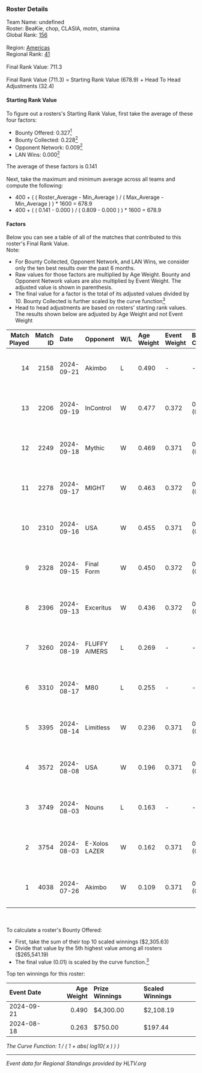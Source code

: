 ### Roster Details<br />
Team Name: undefined<br />
Roster: BeaKie, chop, CLASIA, motm, stamina<br />
Global Rank: [156](../../standings_global_2025_01_06.md)<br />
<br />
Region: [Americas]( ../../standings_americas_2025_01_06.md)<br />
Regional Rank: [41]( ../../standings_americas_2025_01_06.md)<br />
<br />
Final Rank Value:  711.3<br />
<br />
Final Rank Value (711.3) = Starting Rank Value (678.9) + Head To Head Adjustments (32.4)<br />

#### Starting Rank Value<br />
To figure out a rosters's Starting Rank Value, first take the average of these four factors:<br />
- Bounty Offered: 0.327[<sup>1</sup>](#table2)
- Bounty Collected: 0.228[<sup>2</sup>](#table1)
- Opponent Network: 0.009[<sup>2</sup>](#table1)
- LAN Wins: 0.000[<sup>2</sup>](#table1)

The average of these factors is 0.141<br />
<br />
Next, take the maximum and minimum average across all teams and compute the following:<br />
- 400 + ( ( Roster_Average - Min_Average ) / ( Max_Average - Min_Average ) ) * 1600 = 678.9
- 400 + ( ( 0.141 - 0.000 ) / ( 0.809 - 0.000 ) ) * 1600 = 678.9


#### Factors<br />
Below you can see a table of all of the matches that contributed to this roster's Final Rank Value.<br />
Note:<br />

- For Bounty Collected, Opponent Network, and LAN Wins, we consider only the ten best results over the past 6 months.
- Raw values for those factors are multiplied by Age Weight. Bounty and Opponent Network values are also multiplied by Event Weight. The adjusted value is shown in parenthesis.
- The final value for a factor is the total of its adjusted values divided by 10. Bounty Collected is further scaled by the curve function[<sup>3</sup>](#curveFunction)
- Head to head adjustments are based on rosters' starting rank values. The results shown below are adjusted by Age Weight and not Event Weight
<span id="table1"></span><br />


| Match Played | Match ID | Date       | Opponent      | W/L | Age Weight | Event Weight | Bounty Collected | Opponent Network | LAN Wins  | H2H Adj. | Roster                              |
| -: | -: | :- | :- | :- | :- | :- | :- | :- | :- | -: | :- |
|           14 |     2158 | 2024-09-21 | Akimbo        | L   | 0.490      | -            | -                | -                | -         |    -7.57 | BeaKie, chop, CLASIA, motm, stamina |
|           13 |     2206 | 2024-09-19 | InControl     | W   | 0.477      | 0.372        | 0.006 (0.001)    | 0.066 (0.012)    | 0 (0.000) |     6.08 | BeaKie, chop, CLASIA, motm, stamina |
|           12 |     2249 | 2024-09-18 | Mythic        | W   | 0.469      | 0.371        | 0.000 (0.000)    | 0.108 (0.019)    | 0 (0.000) |     4.44 | BeaKie, chop, CLASIA, motm, stamina |
|           11 |     2278 | 2024-09-17 | MIGHT         | W   | 0.463      | 0.372        | 0.006 (0.001)    | 0.157 (0.027)    | 0 (0.000) |     9.32 | BeaKie, chop, CLASIA, motm, stamina |
|           10 |     2310 | 2024-09-16 | USA           | W   | 0.455      | 0.371        | 0.000 (0.000)    | 0.040 (0.007)    | 0 (0.000) |     3.58 | BeaKie, chop, CLASIA, motm, stamina |
|            9 |     2328 | 2024-09-15 | Final Form    | W   | 0.450      | 0.372        | 0.003 (0.000)    | 0.053 (0.009)    | 0 (0.000) |     5.66 | BeaKie, chop, CLASIA, motm, stamina |
|            8 |     2396 | 2024-09-13 | Exceritus     | W   | 0.436      | 0.372        | 0.001 (0.000)    | 0.000 (0.000)    | 0 (0.000) |     3.98 | BeaKie, chop, CLASIA, motm, stamina |
|            7 |     3260 | 2024-08-19 | FLUFFY AIMERS | L   | 0.269      | -            | -                | -                | -         |    -1.86 | BeaKie, chop, CLASIA, motm, stamina |
|            6 |     3310 | 2024-08-17 | M80           | L   | 0.255      | -            | -                | -                | -         |    -0.45 | BeaKie, chop, CLASIA, motm, stamina |
|            5 |     3395 | 2024-08-14 | Limitless     | W   | 0.236      | 0.371        | 0.003 (0.000)    | 0.010 (0.001)    | 0 (0.000) |     3.31 | BeaKie, chop, CLASIA, motm, stamina |
|            4 |     3572 | 2024-08-08 | USA           | W   | 0.196      | 0.371        | 0.000 (0.000)    | 0.040 (0.003)    | 0 (0.000) |     1.59 | BeaKie, chop, CLASIA, motm, stamina |
|            3 |     3749 | 2024-08-03 | Nouns         | L   | 0.163      | -            | -                | -                | -         |    -0.42 | BeaKie, chop, CLASIA, motm, stamina |
|            2 |     3754 | 2024-08-03 | E-Xolos LAZER | W   | 0.162      | 0.371        | 0.008 (0.000)    | 0.191 (0.011)    | 0 (0.000) |     2.94 | BeaKie, chop, CLASIA, motm, stamina |
|            1 |     4038 | 2024-07-26 | Akimbo        | W   | 0.109      | 0.371        | 0.013 (0.001)    | 0.132 (0.005)    | 0 (0.000) |     1.85 | BeaKie, chop, CLASIA, motm, stamina |

<br />
<span id="table2"></span><br />
To calculate a roster's Bounty Offered:<br />

- First, take the sum of their top 10 scaled winnings ($2,305.63)
- Divide that value by the 5th highest value among all rosters ($265,541.19)
- The final value (0.01) is scaled by the curve function.[<sup>3</sup>](#curveFunction)

Top ten winnings for this roster:<br />

| Event Date | Age Weight | Prize Winnings | Scaled Winnings |
| :- | -: | :- | :- |
| 2024-09-21 |      0.490 | $4,300.00      | $2,108.19       |
| 2024-08-18 |      0.263 | $750.00        | $197.44         |


<span id="curveFunction"></span>_The Curve Function: 1 / ( 1 + abs( log10( x ) ) )_<br />

---
_Event data for Regional Standings provided by HLTV.org_<br />
